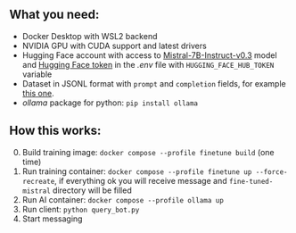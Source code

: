 ## What you need:
- Docker Desktop with WSL2 backend
- NVIDIA GPU with CUDA support and latest drivers
- Hugging Face account with access to [Mistral-7B-Instruct-v0.3](https://huggingface.co/mistralai/Mistral-7B-Instruct-v0.3) model and [Hugging Face token](https://huggingface.co/settings/tokens) in the *.env* file with `HUGGING_FACE_HUB_TOKEN` variable
- Dataset in JSONL format with `prompt` and `completion` fields, for example [this one](admissions_data.jsonl).
- *ollama* package for python: `pip install ollama`

## How this works:
0. Build training image: `docker compose --profile finetune build` (one time)
1. Run training container: `docker compose --profile finetune up --force-recreate`, if everything ok you will receive message and `fine-tuned-mistral` directory will be filled
2. Run AI container: `docker compose --profile ollama up`
3. Run client: `python query_bot.py`
4. Start messaging
